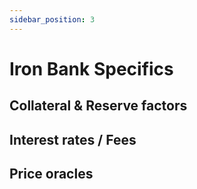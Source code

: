 ```yaml
---
sidebar_position: 3
---
```


# Iron Bank Specifics

## Collateral & Reserve factors

## Interest rates / Fees

## Price oracles
